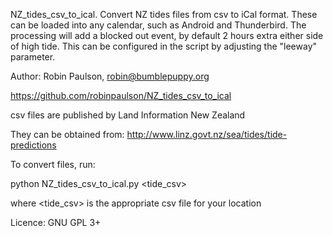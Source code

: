NZ_tides_csv_to_ical.
Convert NZ tides files from csv to iCal format. These can be loaded into any calendar, such as Android and Thunderbird.
The processing will add a blocked out event, by default 2 hours extra either side of high tide. This can be configured in the script by adjusting the "leeway" parameter.

Author: Robin Paulson, robin@bumblepuppy.org

https://github.com/robinpaulson/NZ_tides_csv_to_ical

csv files are published by Land Information New Zealand

They can be obtained from: http://www.linz.govt.nz/sea/tides/tide-predictions

To convert files, run:

python NZ_tides_csv_to_ical.py <tide_csv>

where <tide_csv> is the appropriate csv file for your location

Licence: GNU GPL 3+
